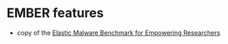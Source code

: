 # EMBER features

* copy of the [Elastic Malware Benchmark for Empowering Researchers](https://github.com/elastic/ember/blob/master/ember/features.py)